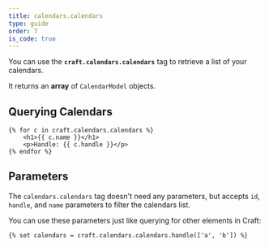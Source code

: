 ```yaml
---
title: calendars.calendars
type: guide
order: 7
is_code: true
---
```


You can use the **`craft.calendars.calendars`** tag to retrieve a list of your calendars.

It returns an **array** of `CalendarModel` objects.

## Querying Calendars

```twig
{% for c in craft.calendars.calendars %}
    <h1>{{ c.name }}</h1>
    <p>Handle: {{ c.handle }}</p>
{% endfor %}
```

## Parameters

The `calendars.calendars` tag doesn't need any parameters, but accepts `id`, `handle`, and `name` parameters to filter the calendars list.

You can use these parameters just like querying for other elements in Craft:

    {% set calendars = craft.calendars.calendars.handle(['a', 'b']) %}


